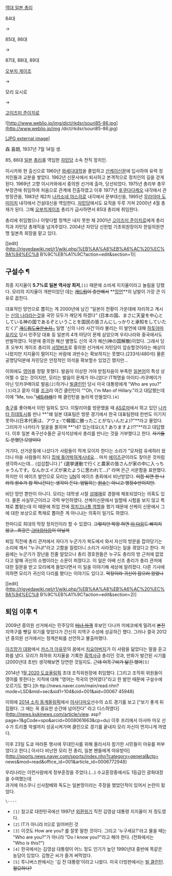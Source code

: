 [역대 일본 총리](%EC%97%AD%EB%8C%80%20%EC%9D%BC%EB%B3%B8%20%EC%B4%9D%EB%A6%AC.md)

84대

→

85대, 86대

→

87대, 88대, 89대

[오부치 게이조](%EC%98%A4%EB%B6%80%EC%B9%98%20%EA%B2%8C%EC%9D%B4%EC%A1%B0.md)

→

모리 요시로

→

[고이즈미 준이치로](%EA%B3%A0%EC%9D%B4%EC%A6%88%EB%AF%B8%20%EC%A4%80%EC%9D%B4%EC%B9%98%EB%A1%9C.md)

  

![http://www.weblio.jp/img/dict/rkdsr/souri85-86.jpg](http://www.weblio.jp/img
/dict/rkdsr/souri85-86.jpg)

[[JPG external image]](http://www.weblio.jp/img/dict/rkdsr/souri85-86.jpg)

森 喜朗, 1937년 7월 14일 생.

85, 86대 [일본](%EC%9D%BC%EB%B3%B8.md) [총리](%EC%B4%9D%EB%A6%AC.md)를 역임한
[자민당](%EC%9E%90%EB%AF%BC%EB%8B%B9.md) 소속 전직 정치인.

이시카와 현 출신으로 1960년
[와세다대학](%EC%99%80%EC%84%B8%EB%8B%A4%EB%8C%80%ED%95%99.md)을 졸업하고
[산케이신문](%EC%82%B0%EC%BC%80%EC%9D%B4%EC%8B%A0%EB%AC%B8.md)에 입사하여 유력 정치인들과
교분을 쌓았다. 1962년 신문사에서 퇴사하고 본격적으로 정치인의 길을 걷게 된다. 1969년 고향 이시카와에서 중의원 선거에 출마,
당선되었다. 1975년 총리부 총무부장관에 취임하여 처음으로 관계에 진출하였고 이후 1977년 [후쿠다다케오](%ED%9B%84%EC%BF%A0%EB%8B%A4%20%EB%8B%A4%EC%BC%80%EC%98%A4.md) 내각에서
관방장관을, 1983년 제2차 [나카소네 야스히로](%EB%82%98%EC%B9%B4%EC%86%8C%EB%84%A4%20%EC%95%BC%EC%8A%A4%ED%9E%88%EB%A1%9C.md) 내각에서 문부대신을, 1995년 [무라야마 도미이치](%EB%AC%B4%EB%9D%BC%EC%95%BC%EB%A7%88%20%EB%8F%84%EB%AF%B8%EC%9D%B4%EC%B9%98.md) 내각에서
건설대신을 역임한다. [자민당](%EC%9E%90%EB%AF%BC%EB%8B%B9.md)에서도 요직을 두루 거쳐 2000년 4월 총재가
된다. 그해 [오부치게이조](%EC%98%A4%EB%B6%80%EC%B9%98%20%EA%B2%8C%EC%9D%B4%EC%A1%B0.md) 총리가
급사하면서 85대 총리에 취임한다.

총리에 취임했으나 이렇다할 정책은 내지 못한 채 2001년 [고이즈미 준이치로](%EA%B3%A0%EC%9D%B4%EC%A6%88%EB%AF%B8%20%EC%A4%80%EC%9D%B4%EC%B9%98%EB%A1%9C.md)에게 총리직과 자민당 총재직을 넘겨주었다. 2004년
자민당 신헌법 기초위원장이자 한일의원연맹 일본측 회장을 맡고 있다.

[[edit](http://rigvedawiki.net/r1/wiki.php/%EB%AA%A8%EB%A6%AC%20%EC%9A%94%EC%8
B%9C%EB%A1%9C?action=edit&section=1)]

## 구설수 ¶

최종 지지율이 **5.7%로 일본 역사상 최저**,`[1]` 때문에 소비세 지지율이라고 놀림을 당했다. 모리의 지지율이 개판이었던 데는
<del>[개드립](%EA%B0%9C%EB%93%9C%EB%A6%BD.md)이 충만해서</del>
**[망언](%EB%A7%9D%EC%96%B8.md)**의 남발이 가장 큰 이유로 꼽힌다.

  

대표적인 망언으로 뽑히는 게 2000년에 남긴 "일본이 천황이 가운데에 자리하고 계시는 [신의 나라라는것](%EA%B5%AD%EA%B0%80%EC%8B%A0%ED%86%A0.md)을 국민 모두가 깨닫게 하겠다"
(日本の国、まさに天皇を中心としている神の国であるぞということを国民の皆さんにしっかりと承知をしていただく)" <del>[개드립도유분수지..](%EC%9D%BC%EB%B3%B8%EC%A0%9C%EA%B5%AD.md)</del> 일명 '신의 나라 사건'이라 불리는
이 발언에 대해 [하토야마유키오](%ED%95%98%ED%86%A0%EC%95%BC%EB%A7%88%20%EC%9C%A0%ED%82%A4%EC%98%A4.md)
당시 민주당 대표 등 일본의 4개 야당이 문제 삼았으며 우리나라와 중국에서도 반발하였다. 덕분에 중의원 해산 별명도 신의 국가
해산(神の国解散)이었다. 그래서 당초 오부치 게이조 총리의 [사망버프](%EC%98%A4%ED%9E%88%EB%9D%BC%20%EB%A7%88%EC%82%AC%EC%9A%94%EC%8B%9C.md)로 중의원 선거에서 자민당이 압승할것이라는 예상이 나왔지만 지지율이 떨어지는
바람에 과반수는 확보하지는 못했다.(233석/480석) 물론 공명당덕분에 자민당은 안정적인 의석을 확보할수 있었긴 했지만...

  

이외에도 [영어](%EC%98%81%EC%96%B4.md)를 정말 못했다. 발음이 이상한 거야 받침자음이 부족한
[일본어](%EC%9D%BC%EB%B3%B8%EC%96%B4.md)의 특성 상 어쩔 수 없는 것이지만, 모리는 발음이 문제가 아니었다!
IT혁명을 아이티-카쿠메이가 아닌 잇카쿠메이로 발음`[2]`하거나 [빌클린턴](%EB%B9%8C%20%ED%81%B4%EB%A6%B0%ED%84%B4.md) 당시 미국 대통령에게 "Who are
you?"`[3]`라고 묻자 이를 [조크](%EC%A1%B0%ED%81%AC.md)라 여긴 클린턴이 ""Oh, I'm Man of
Hillary."라고 대답했는데 이에 "Me,
too."<del>[네토라레](%EB%84%A4%ED%86%A0%EB%9D%BC%EB%A0%88.md)</del>라 해 클린턴을 놀라게
만들었다.`[4]`

  

[축구](%EC%B6%95%EA%B5%AC.md)를 좋아해서 이런 일화도 있다. 이탈리아를 방문했을 때 [AS로마](AS%20%EB%A1%9C%EB%A7%88.md)에서 뛰고 있던 [나카타 히데토시](%EB%82%98%EC%B9%B4%ED%83%80%20%ED%9E%88%EB%8D%B0%ED%86%A0%EC%8B%9C.md)를 만나 **"왜 일본 대표팀은 방문 경기에서 한국
대표팀한테 한번도 이기지 못하나(日本代表は、アウェ-で韓國に勝ったことがないんだよ)?"**라고 물었다. 그러자가 나카타가 얼굴을 붉히며
**"네? 있는데요(え? ありますよ)!?"**라고 대답했다. 이후 일본 축구선수들은 공식석상에서 총리를 만나는 것을 거부했다고 한다.
<del>자기들도 분했던 모양이다</del>

  

거기다, 선거운동에 나섰다가 사람들이 적게 모이자 한다는 소리가 "모처럼 유세하러 왔더니 마을 사람들이 죄다 [집에 틀어박혀계시네요](%ED%9E%88%ED%82%A4%EC%BD%94%EB%AA%A8%EB%A6%AC.md)... 마치
[에이즈](%EC%97%90%EC%9D%B4%EC%A6%88.md)균이라도 찾아온 것처럼 생각하시는데... (섭섭합니다.)"
(選挙運動で行くと農家の皆さんが家の中に入っちゃうんです。なんかエイズが来たように思われて…)" 라며 은근 서운함을 표현했다. 하지만 이 에이즈
발언으로 모리는 [UN](UN.md)의 에이즈 총회에서 비난받았다. <del>이쯤 되면 한 나라의 원수가 참 막나간다는 생각이 든다.
엄밀히는 [원수](%EC%9B%90%EC%88%98.md)는 아니고 행정수반이지만.</del>

  

비단 망언 뿐만이 아니다. 모리는 대학생 시절 [성매매](%EC%84%B1%EB%A7%A4%EB%A7%A4.md)로 경찰에 체포되었다는
의혹도 있다. 물론 사실무근이라고 극력 부인하였다. 산케이신문에서 일할때 시험을 보지 않고 특채로 뽑혔는데 이 때문에 취업 전에 [정치끄나풀 역할](%EC%95%8C%EB%B0%94.md)을 했기 때문에 산케이 신문에서 그에 대한 보상으로 특채로 뽑아준 게 아니냐는
의혹이 일기도 하였다.

  

한마디로 희대의 막장 정치인이라 할 수 있겠다. <del>그렇지만 막장 하면 [이 다음](%EA%B3%A0%EC%9D%B4%EC%A6%88%EB%AF%B8%20%EC%A4%80%EC%9D%B4%EC%B9%98%EB%A1%9C.md)도 빠지지 않고...최강은 [그다음다음](%EC%95%84%EB%B2%A0%20%EC%8B%A0%EC%A1%B0.md)이 아닐까</del>

  

퇴임 직전에 총리 관저에서 자다가 누군가가 복도에서 와서 자신의 방문을 잡아당기는 소리에 깨서 "누구냐!"라고 고함을 질렀더니 소리가
사라졌다는 일을 겪었다고 한다. 처음에는 누군가가 장난을 친줄 알았으나 총리 경호원들은 누구도 총리의 방 근처에 없었다고 말해 귀신의
소행이라는 소문이 퍼졌다고. 이 일은 아베 신조 총리가 총리 관저에 대한 질문을 받고 모리에게 들었다면서 이 일을 이야기해 세상에 알려졌다.
다른 기사에 의하면 모리가 귀신의 다리를 봤다는 이야기도 있다고. <del>막장이라 귀신이 잡으러 왔었나</del>

  

[[edit](http://rigvedawiki.net/r1/wiki.php/%EB%AA%A8%EB%A6%AC%20%EC%9A%94%EC%8
B%9C%EB%A1%9C?action=edit&section=2)]

## 퇴임 이후 ¶

2009년 중의원 선거에서는 민주당의 <del>[미녀 자객](%EB%AF%B8%EC%9D%B8%EA%B3%84.md)</del> 후보인
다나카 미에코에게 밀려서 <del>본진</del> 지역구를 뺏길 위기를 맞았다가 간신히 지역구 수성에 성공하긴 했다. 그러나 결국 2012년
중의원 선거에서는 정계은퇴를 선언하고 불출마했다.

  

[아즈망가 대왕](%EC%95%84%EC%A6%88%EB%A7%9D%EA%B0%80%20%EB%8C%80%EC%99%95.md)에서
[카스가 아유무](%EC%B9%B4%EC%8A%A4%EA%B0%80%20%EC%95%84%EC%9C%A0%EB%AC%B4.md)의
꿈에서 [치요아버지](%EC%B9%98%EC%9A%94%EC%95%84%EB%B2%84%EC%A7%80.md)가 이 사람을 닮았다는
말을 듣고 화를 냈다. 모리가 최하위 지지율을 기록한 [흑역사](%ED%9D%91%EC%97%AD%EC%82%AC.md)급 총리인
것과, 만화가 발간된 시기를 (2000년대 초반) 생각해보면 당연한 것일지도. <del>근데 이목구비가 닮긴 했어</del>`[5]`

  

2014년 1월,[2020 도쿄올림픽](2020%20%EB%8F%84%EC%BF%84%20%EC%98%AC%EB%A6%BC%ED%94%BD.md) 초대 조직위원장에
취임했다. [그리고 조직위 위원들이 영어를 못한다는 지적에 대해 "영어는 적국의 언어였다"라고 한 발언 때문에 구설수에 오르기도 했다.](h
ttp://news.naver.com/main/read.nhn?mode=LSD&mid=sec&sid1=104&oid=001&aid=00067
45948)

  

이외에 [2014 소치 동계올림픽](2014%20%EC%86%8C%EC%B9%98%20%EB%8F%99%EA%B3%84%EC%98%AC%EB%A6%BC%ED%94%BD.md)에서 [아사다마오](%EC%95%84%EC%82%AC%EB%8B%A4%20%EB%A7%88%EC%98%A4.md)선수의 쇼트 경기를 보고 [“보기
좋게 뒤집혔다. 그 애는 꼭 중요한 순간에 넘어진다” 라고 디스하였다](http://news.kukinews.com/article/view.
asp?page=1&gCode=spo&arcid=0008061663&cp=du) 이후 프리에서 아사마 마오 선수가 트리플 악셀까지
성공시켜가며 클린으로 경기를 끝내자 모리 자신이 먼지나게 까였다.

  

이후 23일 도쿄 마라톤 행사에 무대인사를 위해 올라서자 참가한 시민들이 야유를 퍼부었다고 한다.[ 아사다 비난한 모리 전 총리, 일본
팬들에게 야유받아](http://sports.news.naver.com/sports/index.nhn?category=general&ctg=
news&mod=read&office_id=001&article_id=0006772948)

  

우리나라는 이런사람에게 정부훈장을 주었다.(...) 수교훈장중에서도 1등급인 광화대장을 수여했는데  
과거에 야스쿠니 신사참배와 독도는 일본땅이라는 주장을 했었던적이 있어서 논란이 됬었다.

  
  

`\----`

  * `[1]` 참고로 대한민국에선 1997년 [외환위기](%EC%99%B8%ED%99%98%EC%9C%84%EA%B8%B0.md) 직전 김영삼 대통령 지지율이 저 정도였다.
  * `[2]` IT가 아니라 It으로 읽어버린 것
  * `[3]` 이것도 How are you? 를 잘못 말한 것이다. 그리고 '누구세요?'라고 물을 때는 "Who are you?"가 아니라 "Do I know you?"라고 해야 한다. (전화에서는 "Who is this?")
  * `[4]` 한국에서는 김영삼 대통령이 어느 정도 인기가 높던 1990년대 중반에 똑같은 농담이 있었다. 김형곤 씨가 즐겨 써먹었다.
  * `[5]` 투니버스판에서는 '김 전 대통령'이라고 나왔다. 미국 더빙판에서는 [빌 클린턴](%EB%B9%8C%20%ED%81%B4%EB%A6%B0%ED%84%B4.md). <del>절묘하다?</del>


